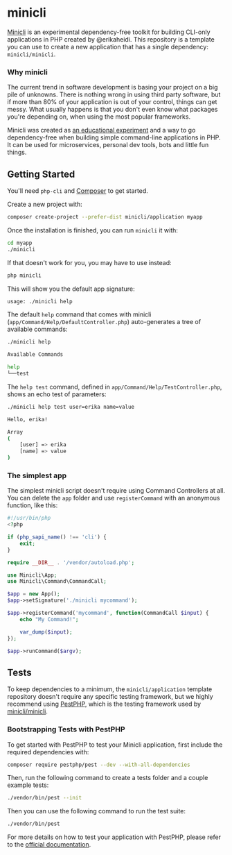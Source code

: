 # minicli

[Minicli](https://github.com/minicli/minicli) is an experimental dependency-free toolkit for building CLI-only applications in PHP created by @erikaheidi.
This repository is a template you can use to create a new application that has a single dependency: `minicli/minicli`.

### Why minicli

The current trend in software development is basing your project on a big pile of unknowns. There is nothing wrong in using third party software, but if more than 80% of your application is out of your control, things can get messy.
What usually happens is that you don't even know what packages you're depending on, when using the most popular frameworks.

Minicli was created as [an educational experiment](https://dev.to/erikaheidi/bootstrapping-a-cli-php-application-in-vanilla-php-4ee) and a way to go dependency-free when building simple command-line applications in PHP. It can be used for microservices, personal dev tools, bots and little fun things.


## Getting Started

You'll need `php-cli` and [Composer](https://getcomposer.org/) to get started.

Create a new project with:

```bash
composer create-project --prefer-dist minicli/application myapp
```

Once the installation is finished, you can run `minicli` it with:

```bash
cd myapp
./minicli
```
If that doesn't work for you, you may have to use instead:

```bash
php minicli
```
This will show you the default app signature:

```bash
usage: ./minicli help
```

The default `help` command that comes with minicli (`app/Command/Help/DefaultController.php`) auto-generates a tree of available commands:

```bash
./minicli help
```

```bash
Available Commands

help
└──test

```

The `help test` command, defined in `app/Command/Help/TestController.php`, shows an echo test of parameters:

```bash
./minicli help test user=erika name=value
```

```bash
Hello, erika!

Array
(
    [user] => erika
    [name] => value
)
```

### The simplest app

The simplest minicli script doesn't require using Command Controllers at all. You can delete the `app` folder and use `registerCommand` with an anonymous function, like this:

```php
#!/usr/bin/php
<?php

if (php_sapi_name() !== 'cli') {
    exit;
}

require __DIR__ . '/vendor/autoload.php';

use Minicli\App;
use Minicli\Command\CommandCall;

$app = new App();
$app->setSignature('./minicli mycommand');

$app->registerCommand('mycommand', function(CommandCall $input) {
    echo "My Command!";

    var_dump($input);
});

$app->runCommand($argv);
```

## Tests
To keep dependencies to a minimum, the `minicli/application` template repository doesn't require any specific testing framework, but we highly recommend using [PestPHP](https://pestphp.com), which is the testing framework used by [minicli/minicli](https://github.com/minicli/minicli).

### Bootstrapping Tests with PestPHP

To get started with PestPHP to test your Minicli application, first include the required dependencies with:

```bash
composer require pestphp/pest --dev --with-all-dependencies
```

Then, run the following command to create a tests folder and a couple example tests:

```bash
./vendor/bin/pest --init
```

Then you can use the following command to run the test suite:

```bash
./vendor/bin/pest
```

For more details on how to test your application with PestPHP, please refer to the [official documentation](https://pestphp.com/docs/writing-tests).
